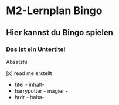 # M2-Lernplan Bingo
## Hier kannst du Bingo spielen
### Das ist ein Untertitel
Absatzhi



[x] read me erstellt 

- titel - inhalt-
- harrypotter - magier -
- hrdr - haha- 
  
